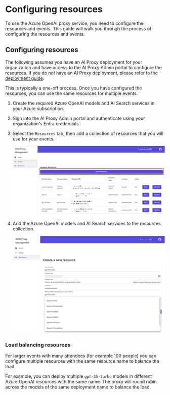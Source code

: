 # Configuring resources

To use the Azure OpenAI proxy service, you need to configure the resources and events. This guide will walk you through the process of configuring the resources and events.

## Configuring resources

The following assumes you have an AI Proxy deployment for your organization and have access to the AI Proxy Admin portal to configure the resources. If you do not have an AI Proxy deployment, please refer to the [deployment guide](deployment.md).

This is typically a one-off process. Once you have configured the resources, you can use the same resources for multiple events.

1. Create the required Azure OpenAI models and AI Search services in your Azure subscription.
1. Sign into the AI Proxy Admin portal and authenticate using your organization's Entra credentials.
1. Select the `Resources` tab, then add a collection of resources that you will use for your events.

    ![Add resources](./media/proxy-resources.png)

1. Add the Azure OpenAI models and AI Search services to the resources collection.

    ![](./media/proxy_new_resource.png)

### Load balancing resources

For larger events with many attendees (for example 100 people) you can configure multiple resources with the same resource name to balance the load.

For example, you can deploy multiple `gpt-35-turbo` models in different Azure OpenAI resources with the same name. The proxy will round robin across the models of the same deployment name to balance the load.
